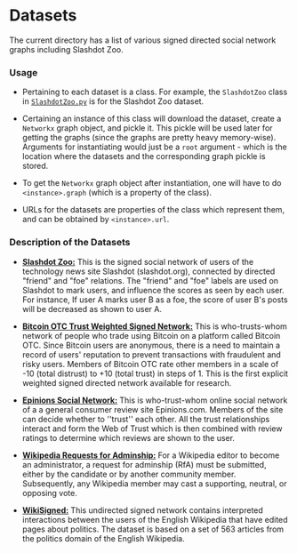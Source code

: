 # Datasets
The current directory has a list of various signed directed social network graphs including Slashdot Zoo.

### Usage
- Pertaining to each dataset is a class. For example, the `SlashdotZoo` class in [`SlashdotZoo.py`](https://github.com/vishwakftw/CS6270-TDBMS/blob/master/datasets/SlashdotZoo.py) is for the Slashdot Zoo dataset.

- Certaining an instance of this class will download the dataset, create a `Networkx` graph object, and pickle it. This pickle will be used later for getting the graphs (since the graphs are pretty heavy memory-wise). Arguments for instantiating would just be a `root` argument - which is the location where the datasets and the corresponding graph pickle is stored.

- To get the `Networkx` graph object after instantiation, one will have to do `<instance>.graph` (which is a property of the class).

- URLs for the datasets are properties of the class which represent them, and can be obtained by `<instance>.url`.

### Description of the Datasets

- **[Slashdot Zoo:](http://konect.cc/networks/slashdot-zoo/)** This is the signed social network of users of the technology news site Slashdot (slashdot.org), connected by directed "friend" and "foe" relations. The "friend" and "foe" labels are used on Slashdot to mark users, and influence the scores as seen by each user. For instance, If user A marks user B as a foe, the score of user B's posts will be decreased as shown to user A. 

- **[Bitcoin OTC Trust Weighted Signed Network:](https://snap.stanford.edu/data/soc-sign-bitcoin-otc.html)** This is who-trusts-whom network of people who trade using Bitcoin on a platform called Bitcoin OTC. Since Bitcoin users are anonymous, there is a need to maintain a record of users' reputation to prevent transactions with fraudulent and risky users. Members of Bitcoin OTC rate other members in a scale of -10 (total distrust) to +10 (total trust) in steps of 1. This is the first explicit weighted signed directed network available for research.

- **[Epinions Social Network:](https://snap.stanford.edu/data/soc-sign-epinions.html)** This is who-trust-whom online social network of a a general consumer review site Epinions.com. Members of the site can decide whether to ''trust'' each other. All the trust relationships interact and form the Web of Trust which is then combined with review ratings to determine which reviews are shown to the user.

- **[Wikipedia Requests for Adminship:](https://snap.stanford.edu/data/wiki-RfA.html)** For a Wikipedia editor to become an administrator, a request for adminship (RfA) must be submitted, either by the candidate or by another community member. Subsequently, any Wikipedia member may cast a supporting, neutral, or opposing vote.

- **[WikiSigned:](http://konect.uni-koblenz.de/networks/wikisigned-k2)** This undirected signed network contains interpreted interactions between the users of the English Wikipedia that have edited pages about politics. The dataset is based on a set of 563 articles from the politics domain of the English Wikipedia.
